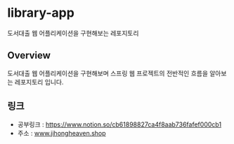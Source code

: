 # library-app
도서대출 웹 어플리케이션을 구현해보는 레포지토리

## Overview
도서대출 웹 어플리케이션을 구현해보며 스프링 웹 프로젝트의 전반적인 흐름을 알아보는 레포지토리 입니다.

## 링크
* 공부링크 : https://www.notion.so/cb61898827ca4f8aab736fafef000cb1
* 주소 : www.jihongheaven.shop
